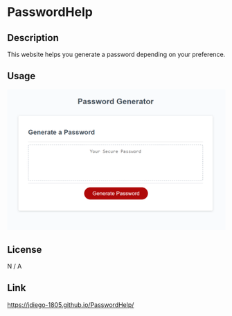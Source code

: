# PasswordHelp


## Description

This website helps you generate a password depending on your preference.

## Usage

![Alt text](Password%20Gen.png)
## License

N / A

## Link

https://jdiego-1805.github.io/PasswordHelp/
